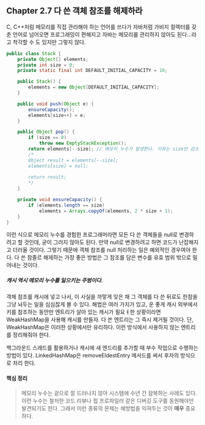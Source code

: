 ## Chapter 2.7 다 쓴 객체 참조를 해제하라



C, C++처럼 메모리를 직접 관리해야 하는 언어를 쓰다가 자바처럼 가비지 컬렉터를 갖춘 언어로 넘어오면 프로그래밍이 편해지고 자바는 메모리를 관리하지 않아도 된다...라고 착각할 수 도 있지만 그렇지 않다.



```java
public class Stack {
    private Object[] elements;
    private int size = 0;
    private static final int DEFAULT_INITIAL_CAPACITY = 16;

    public Stack() {
        elements = new Object[DEFAULT_INITIAL_CAPACITY];
    }

    public void push(Object e) {
        ensureCapacity();
        elements[size++] = e;
    }

    public Object pop() {
        if (size == 0)
            throw new EmptyStackException();
        return elements[--size]; // 메모리 누수가 발생한다. 이유는 size만 감소시켰지 size + 1 값은 유지된다.
        /*
        Object result = elements[--size];
        elements[size] = null;
        
        return result;
        */
    }

    private void ensureCapacity() {
        if (elements.length == size)
            elements = Arrays.copyOf(elements, 2 * size + 1);
    }
}
```



이런 식으로 메모리 누수를 경험한 프로그래머라면 모든 다 쓴 객체들을 null로 변경하려고 할 것인데, 굳이 그러지 않아도 된다. 만약 null로 변경하려고 하면 코드가 난잡해지고 더러울 것이다. 그렇기 때문에 객체 참조를 null 처리하는 일은 예외적인 경우여야 한다. 다 쓴 참졸르 해제하는 가장 좋은 방법은 그 참조를 담은 변수를 유효 범위 밖으로 밀어내는 것이다.



##### 캐시 역시 메모리 누수를 일으키는 주범이다.    

객체 참조를 캐시에 넣고 나서, 이 사실을 까맣게 잊은 채 그 객체를 다 쓴 뒤로도 한참을 그냥 놔두는 일을 심심찮게 볼 수 있다. 해법은 여러 가지가 있고, 운 좋게 캐시 외부에서 키를 참조하는 동안만 엔트리가 살아 있는 캐시가 필요ㅕ한 상황이라면 WeakHashMap을 사용해 캐시를 만들자. 다 쓴 엔트리는 그 즉시 제거될 것이다. 단, WeakHashMap은 이러한 상황에서만 유리하다. 이런 방식에서 사용하지 않는 엔트리를 정리해줘야 한다. 

백그라운드 스레드를 활용하거나 캐시에 새 엔드리를 추가할 때 부수 작업으로 수행하는 방법이 있다. LinkedHashMap은 removeEldestEntry 메서드를 써서 후자의 방식으로 처리 한다.



#### 핵심 정리

>메모리 누수는 겉으로 잘 드러나지 않아 시스템에 수년 간 잠복하는 사례도 있다. 이런 누수는 철저한 코드 리뷰나 힙 프로파일러 같은 디버깅 도구를 동원해야만 발견되기도 한다. 그래서 이런 종류의 문제는 예방법을 익혀두는 것이 **매우** 중요하다.